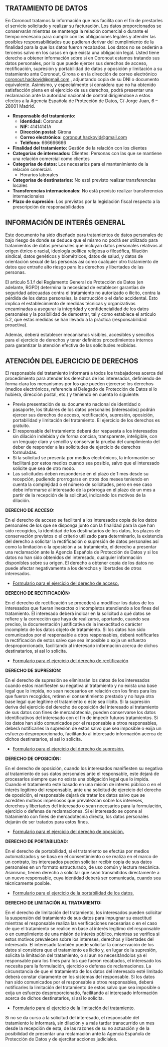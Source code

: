 
## TRATAMIENTO DE DATOS

En Coronout tratamos la información que nos facilita con el fin de prestarles el servicio solicitado y realizar su facturación. 
Los datos proporcionados se conservarán mientras se mantenga la relación comercial o durante el tiempo necesario para cumplir con 
las obligaciones legales y atender las posibles responsabilidades que pudieran derivar del cumplimiento de la finalidad para la que 
los datos fueron recabados. Los datos no se cederán a terceros salvo en los casos en que exista una obligación legal. Usted tiene 
derecho a obtener información sobre si en Coronout estamos tratando sus datos personales, por lo que puede ejercer sus derechos de 
acceso, rectificación, supresión y portabilidad de datos y oposición y limitación a su tratamiento ante Coronout, Girona o en la 
dirección de correo electrónico coronout.hackovid@gmail.com , adjuntando copia de su DNI o documento equivalente.  Asimismo, y 
especialmente si considera que no ha obtenido satisfacción plena en el ejercicio de sus derechos, podrá presentar una reclamación 
ante la autoridad nacional de control dirigiéndose a estos efectos a la Agencia Española de Protección de Datos, 
C/ Jorge Juan, 6 – 28001 Madrid.

- **Responsable del tratamiento:** 
    - **Identidad:** Coronout 
    - **NIF:** 41414141A
    - **Dirección postal:** Girona
    - **Correo electrónico:** coronout.hackovid@gmail.com 
    - **Teléfono:** 666666666
- **Finalidad del tratamiento:** Gestión de la relación con los clientes
- **Categorías de interesados:** Clientes: Personas con las que se mantiene una relación comercial como clientes
- **Categorías de datos:** Los necesarios para el mantenimiento de la relación comercial. 
    - Horarios laborales
- **Categorías de destinatarios:** No está previsto realizar transferencias locales
- **Transferencias internacionales:** No está previsto realizar transferencias internacionales
- **Plazo de supresión:** Los previstos por la legislación fiscal respecto a la prescripción de responsabilidades

## INFORMACIÓN DE INTERÉS GENERAL

Este documento ha sido diseñado para tratamientos de datos personales de bajo riesgo de donde se deduce que el mismo no podrá ser 
utilizado para tratamientos de datos personales que incluyan datos personales  relativos al origen étnico o racial, ideología 
política religiosa o filosófica, filiación sindical, datos genéticos y biométricos, datos de salud, y datos de orientación sexual 
de las personas así como cualquier otro tratamiento de datos que entrañe alto riesgo para los derechos y libertades de las personas. 

El artículo 5.1.f del Reglamento General de Protección de Datos (en adelante, RGPD) determina la necesidad de establecer garantías 
de seguridad adecuadas contra el tratamiento no autorizado o ilícito, contra la pérdida de los datos personales, la destrucción o el 
daño accidental. Esto implica el establecimiento de medidas técnicas y organizativas encaminadas a asegurar la integridad y 
confidencialidad de los datos personales y la posibilidad de demostrar, tal y como establece el artículo 5.2, que estas medidas se 
han llevado a la práctica (responsabilidad proactiva).

Además, deberá establecer mecanismos visibles, accesibles y sencillos para el ejercicio de derechos y tener definidos procedimientos 
internos para garantizar la atención efectiva de las solicitudes recibidas.

## ATENCIÓN DEL EJERCICIO DE DERECHOS

El responsable del tratamiento informará a todos los trabajadores acerca del procedimiento para atender los derechos de los interesados, 
definiendo de forma clara los mecanismos por los que pueden ejercerse los derechos (medios electrónicos, referencia al Delegado de 
Protección de Datos si lo hubiera, dirección postal, etc.) y teniendo en cuenta lo siguiente:

- Previa presentación de su documento nacional de identidad o pasaporte, los titulares de los datos personales (interesados) podrán ejercer sus derechos de acceso, rectificación, supresión, oposición, portabilidad y limitación del tratamiento. El ejercicio de los derechos es gratuito.
- El responsable del tratamiento deberá dar respuesta a los interesados sin dilación indebida y de forma concisa, transparente, inteligible, con un lenguaje claro y sencillo y conservar la prueba del cumplimiento del deber de responder a las solicitudes de ejercicio de derechos formuladas.
- Si la solicitud se presenta por medios electrónicos, la información se facilitará por estos medios cuando sea posible, salvo que el interesado solicite que sea de otro modo.
- Las solicitudes deben responderse en el plazo de 1 mes desde su recepción, pudiendo prorrogarse en otros dos meses teniendo en cuenta la complejidad o el número de solicitudes, pero en ese caso debe informarse al interesado de la prórroga en el plazo de un mes a partir de la recepción de la solicitud, indicando los motivos de la dilación.

**DERECHO DE ACCESO:** 

En el derecho de acceso se facilitará a los interesados copia de los datos personales de los que se disponga junto con la finalidad para 
la que han sido recogidos, la identidad de los destinatarios de los datos, los plazos de conservación previstos o el criterio utilizado 
para determinarlo, la existencia del derecho a solicitar la rectificación o supresión de datos personales así como la limitación o la 
oposición a su tratamiento, el derecho a presentar una reclamación ante la Agencia Española de Protección de Datos y si los datos no han 
sido obtenidos del interesado, cualquier información disponibles sobre su origen. El derecho a obtener copia de los datos no puede afectar 
negativamente a los derechos y libertades de otros interesados.

- [Formulario para el ejercicio del derecho de acceso.](https://www.aepd.es/media/formularios/formulario-derecho-de-acceso.pdf)

**DERECHO DE RECTIFICACIÓN:**

En el derecho de rectificación se procederá a modificar los datos de los interesados que fueran inexactos o incompletos atendiendo a los 
fines del tratamiento. El interesado deberá indicar en la solicitud a qué datos se refiere y la corrección que haya de realizarse, aportando, 
cuando sea preciso, la documentación justificativa de la inexactitud o carácter incompleto de los datos objeto de tratamiento. Si los datos 
han sido comunicados por el responsable a otros responsables, deberá notificarles la rectificación de estos salvo que sea imposible o exija 
un esfuerzo desproporcionado, facilitando al interesado información acerca de dichos destinatarios, si así lo solicita.

- [Formulario para el ejercicio del derecho de rectificación](https://www.aepd.es/media/formularios/formulario-derecho-de-rectificacion.pdf)

**DERECHO DE SUPRESIÓN:**

En el derecho de supresión se eliminarán los datos de los interesados cuando estos manifiesten su negativa al tratamiento y no exista una 
base legal que lo impida, no sean necesarios en relación con los fines para los que fueron recogidos, retiren el consentimiento prestado y 
no haya otra base legal que legitime el tratamiento o éste sea ilícito. Si la supresión deriva del ejercicio del derecho de oposición del 
interesado al tratamiento de sus datos con fines de mercadotecnia, pueden conservarse los datos identificativos del interesado con el fin de 
impedir futuros tratamientos. Si los datos han sido comunicados por el responsable a otros responsables, deberá notificarles la supresión de 
estos salvo que sea imposible o exija un esfuerzo desproporcionado, facilitando al interesado información acerca de dichos destinatarios, 
si así lo solicita.

- [Formulario para el ejercicio del derecho de supresión.](https://www.aepd.es/media/formularios/formulario-derecho-de-supresion.pdf)

**DERECHO DE OPOSICIÓN:**

En el derecho de oposición, cuando los interesados manifiesten su negativa al tratamiento de sus datos personales ante el responsable, este 
dejará de procesarlos siempre que no exista una obligación legal que lo impida. Cuando el tratamiento esté basado en una misión de interés 
público o en el interés legítimo del responsable, ante una solicitud de ejercicio del derecho de oposición, el responsable dejará de tratar los 
datos salvo que se acrediten motivos imperiosos que prevalezcan sobre los intereses, derechos y libertades del interesado o sean necesarios para 
la formulación, ejercicio o defensa de reclamaciones. Si el interesado se opone al tratamiento con fines de mercadotecnia directa, los datos 
personales dejarán de ser tratados para estos fines.

- [Formulario para el ejercicio del derecho de oposición.](https://www.aepd.es/media/formularios/formulario-derecho-de-oposicion.pdf)

**DERECHO DE PORTABILIDAD:**

En el derecho de portabilidad, si el tratamiento se efectúa por medios automatizados y se basa en el consentimiento o se realiza en el marco de 
un contrato, los interesados pueden solicitar recibir copia de sus datos personales en un formato estructurado, de uso común y lectura mecánica. 
Asimismo, tienen derecho a solicitar que sean transmitidos directamente a un nuevo responsable, cuya identidad deberá ser comunicada, cuando sea 
técnicamente posible.

- [Formulario para el ejercicio de la portabilidad de los datos.](https://www.aepd.es/media/formularios/formulario-derecho-de-portabilidad.pdf)

**DERECHO DE LIMITACIÓN AL TRATAMIENTO:**

En el derecho de limitación del tratamiento, los interesados pueden solicitar la suspensión del tratamiento de sus datos para impugnar su exactitud 
mientras el responsable realiza las verificaciones necesarias o en el caso de que el tratamiento se realice en base al interés legítimo del responsable 
o en cumplimiento de una misión de interés público, mientras se verifica si estos motivos prevalecen sobre los intereses, derechos y libertades del 
interesado. El interesado también puede solicitar la conservación de los datos si considera que el tratamiento es ilícito y, en lugar de la supresión, 
solicita la limitación del tratamiento, o si aun no necesitándolos ya el responsable para los fines para los que fueron recabados, el interesado los 
necesita para la formulación, ejercicio o defensa de reclamaciones. La circunstancia de que el tratamiento de los datos del interesado esté limitado 
deberá constar claramente en los sistemas del responsable. Si los datos han sido comunicados por el responsable a otros responsables, deberá notificarles 
la limitación del tratamiento de estos salvo que sea imposible o exija un esfuerzo desproporcionado, facilitando al interesado información acerca de 
dichos destinatarios, si así lo solicita. 

- [Formulario para el ejercicio de la limitación del tratamiento.](https://www.aepd.es/media/formularios/formulario-derecho-de-limitacion.pdf)

Si no se da curso a la solicitud del interesado, el responsable del tratamiento le informará, sin dilación y a más tardar transcurrido un mes desde la 
recepción de esta, de las razones de su no actuación y de la posibilidad de presentar una reclamación ante la Agencia Española de Protección de Datos y 
de ejercitar acciones judiciales.



